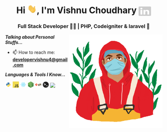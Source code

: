 <h1 align="center">Hi <img src="./gifs/hi.gif" width="30px">, I'm Vishnu Choudhary <a target="_blank" href="https://www.linkedin.com/in/vishnu-choudhary-117808179/" target="blank"><img align="center" src="./svgs/linkedin.svg" alt="Vishnu" height="30" width="40" /></a></h1>
<h3 align="center">Full Stack Developer 👨‍💻 | PHP, Codeigniter & laravel 🖤</h3>


<img align="right" width="300px" alt="GIF" src="./gifs/farmworker.gif" />

***Talking about Personal Stuffs...***

- 📫 How to reach me: <a target="_blank" href="mailto: higor.lorenzon@gmail.com"><b>developervishnu4@gmail.com</b></a>
 

***Languages & Tools I Know...***
<p align="left">
  
<code><img height="20" src="https://raw.githubusercontent.com/github/explore/80688e429a7d4ef2fca1e82350fe8e3517d3494d/topics/python/python.png"></code>
<code><img height="20" src="https://raw.githubusercontent.com/github/explore/80688e429a7d4ef2fca1e82350fe8e3517d3494d/topics/javascript/javascript.png"></code>
<code><img height="20" src="https://raw.githubusercontent.com/github/explore/80688e429a7d4ef2fca1e82350fe8e3517d3494d/topics/react/react.png"></code>
<code><img height="20" src="https://raw.githubusercontent.com/github/explore/80688e429a7d4ef2fca1e82350fe8e3517d3494d/topics/nodejs/nodejs.png"></code>
<code><img height="20" src="https://raw.githubusercontent.com/github/explore/80688e429a7d4ef2fca1e82350fe8e3517d3494d/topics/git/git.png"></code>
<code><img height="20" src="https://raw.githubusercontent.com/github/explore/80688e429a7d4ef2fca1e82350fe8e3517d3494d/topics/terminal/terminal.png"></code>
<code><img height="20" src="https://upload.wikimedia.org/wikipedia/commons/thumb/9/9a/Visual_Studio_Code_1.35_icon.svg/1200px-Visual_Studio_Code_1.35_icon.svg.png"></code>
